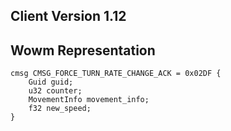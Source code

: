 ## Client Version 1.12

## Wowm Representation
```rust,ignore
cmsg CMSG_FORCE_TURN_RATE_CHANGE_ACK = 0x02DF {
    Guid guid;    
    u32 counter;    
    MovementInfo movement_info;    
    f32 new_speed;    
}

```
